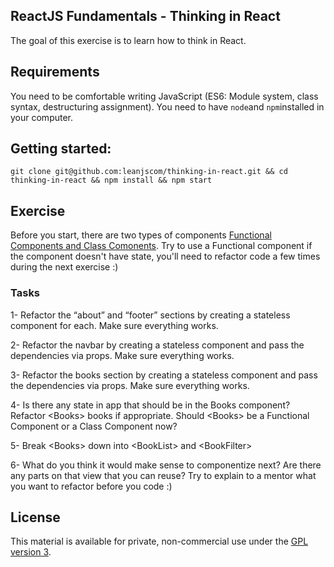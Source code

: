 ## ReactJS Fundamentals - Thinking in React

The goal of this exercise is to learn how to think in React.

## Requirements
You need to be comfortable writing JavaScript (ES6: Module system, class syntax, destructuring assignment).
You need to have `node`and `npm`installed in your computer.

## Getting started:

`git clone git@github.com:leanjscom/thinking-in-react.git && cd thinking-in-react && npm install && npm start`

## Exercise

Before you start, there are two types of components [Functional Components and Class Comonents](https://reactjs.org/docs/components-and-props.html#functional-and-class-components).  Try to use a Functional component if the component doesn't have state, you'll need to refactor code a few times during the next exercise :)

### Tasks

1- Refactor the “about” and “footer” sections by creating a stateless component for each. Make sure everything works.


2- Refactor the navbar by creating a stateless component and pass the dependencies via props. Make sure everything works.


3- Refactor the books section by creating a stateless component and pass the dependencies via props. Make sure everything works.


4- Is there any state in app that should be in the Books component?  Refactor &lt;Books&gt; books if appropriate. Should &lt;Books&gt; be a Functional Component or a Class Component now?


5- Break &lt;Books&gt; down into  &lt;BookList&gt; and &lt;BookFilter&gt;


6- What do you think it would make sense to componentize next? Are there any parts on that view that you can reuse? Try to explain to a mentor what you want to refactor before you code :)


## License

This material is available for private, non-commercial use under the [GPL version 3](http://www.gnu.org/licenses/gpl-3.0-standalone.html).
